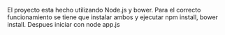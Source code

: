 El proyecto esta hecho utilizando Node.js y bower. Para el correcto funcionamiento se tiene que instalar ambos y ejecutar npm install, bower install.
Despues iniciar con node app.js
